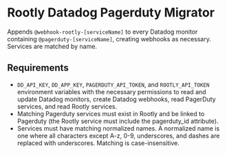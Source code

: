 # Rootly Datadog Pagerduty Migrator

Appends `@webhook-rootly-[serviceName]` to every Datadog monitor containing `@pagerduty-[serviceName]`, creating webhooks as necessary. Services are matched by name.

## Requirements

- `DD_API_KEY`, `DD_APP_KEY`, `PAGERDUTY_API_TOKEN`, and `ROOTLY_API_TOKEN` environment variables
  with the necessary permissions to read and update Datadog monitors, create Datadog webhooks, read PagerDuty services, and read Rootly services.
- Matching Pagerduty services must exist in Rootly and be linked to Pagerduty (the Rootly service must include the pagerduty_id attribute).
- Services must have matching normalized names. A normalized name is one where all characters except A-z, 0-9, underscores, and dashes are replaced with underscores. Matching is case-insensitive.
